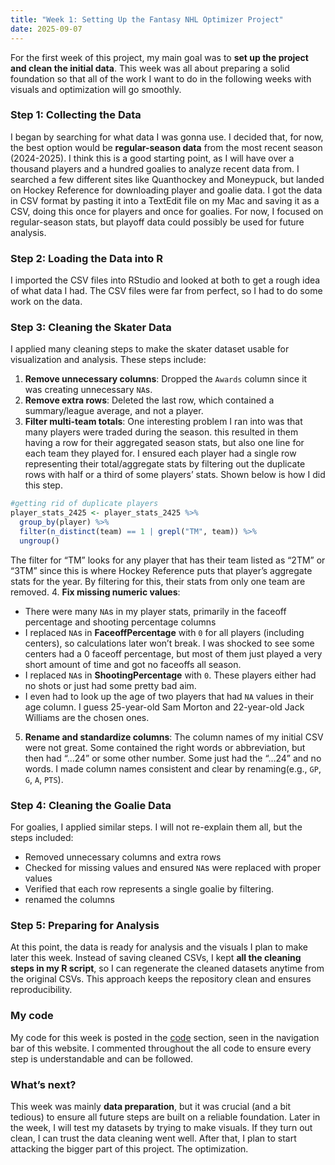 ```yaml
---
title: "Week 1: Setting Up the Fantasy NHL Optimizer Project"
date: 2025-09-07
---
```


For the first week of this project, my main goal was to **set up the project and clean the initial data**. This week was all about preparing a solid foundation so that all of the work I want to do in the following weeks with visuals and optimization will go smoothly.

### Step 1: Collecting the Data
I began by searching for what data I was gonna use. I decided that, for now, the best option would be **regular-season data** from the most recent season (2024-2025). I think this is a good starting point, as I will have over a thousand players and a hundred goalies to analyze recent data from. I searched a few different sites like Quanthockey and Moneypuck, but landed on Hockey Reference for downloading player and goalie data. I got the data in CSV format by pasting it into a TextEdit file on my Mac and saving it as a CSV, doing this once for players and once for goalies. For now, I focused on regular-season stats, but playoff data could possibly be used for future analysis.

### Step 2: Loading the Data into R
I imported the CSV files into RStudio and looked at both to get a rough idea of what data I had. The CSV files were far from perfect, so I had to do some work on the data. 

### Step 3: Cleaning the Skater Data
I applied many cleaning steps to make the skater dataset usable for visualization and analysis. These steps include:

1. **Remove unnecessary columns**: Dropped the `Awards` column since it was creating unnecessary `NA`s.  
2. **Remove extra rows**: Deleted the last row, which contained a summary/league average, and not a player.  
3. **Filter multi-team totals**: One interesting problem I ran into was that many players were traded during the season. this resulted in them having a row for their aggregated season stats, but also one line for each team they played for. I ensured each player had a single row representing their total/aggregate stats by filtering out the duplicate rows with half or a third of some players’ stats. Shown below is how I did this step. 
```r
#getting rid of duplicate players
player_stats_2425 <- player_stats_2425 %>%
  group_by(player) %>%
  filter(n_distinct(team) == 1 | grepl("TM", team)) %>%
  ungroup()
```
The filter for “TM” looks for any player that has their team listed as “2TM” or “3TM” since this is where Hockey Reference puts that player’s aggregate stats for the year. By filtering for this, their stats from only one team are removed.
4. **Fix missing numeric values**:
   - There were many `NA`s in my player stats, primarily in the faceoff percentage and shooting percentage columns
   - I replaced `NA`s in **FaceoffPercentage** with `0` for all players (including centers), so calculations later won’t break. I was shocked to see some centers had a 0 faceoff percentage, but most of them just played a very short amount of time and got no faceoffs all season.
   - I replaced `NA`s in **ShootingPercentage** with `0`. These players either had no shots or just had some pretty bad aim.
   - I even had to look up the age of two players that had `NA` values in their age column. I guess 25-year-old Sam Morton and 22-year-old Jack Williams are the chosen ones. 
5. **Rename and standardize columns**: The column names of my initial CSV were not great. Some contained the right words or abbreviation, but then had “…24” or some other number. Some just had the “…24” and no words. I made column names consistent and clear by renaming(e.g., `GP`, `G`, `A`, `PTS`).  

### Step 4: Cleaning the Goalie Data
For goalies, I applied similar steps. I will not re-explain them all, but the steps included:
- Removed unnecessary columns and extra rows
- Checked for missing values and ensured `NA`s were replaced with proper values
- Verified that each row represents a single goalie by filtering.
- renamed the columns

### Step 5: Preparing for Analysis
At this point, the data is ready for analysis and the visuals I plan to make later this week. Instead of saving cleaned CSVs, I kept **all the cleaning steps in my R script**, so I can regenerate the cleaned datasets anytime from the original CSVs. This approach keeps the repository clean and ensures reproducibility.

### My code
My code for this week is posted in the [code](code) section, seen in the navigation bar of this website. I commented throughout the all code to ensure every step is understandable and can be followed.


### What’s next?
This week was mainly **data preparation**, but it was crucial (and a bit tedious) to ensure all future steps are built on a reliable foundation. Later in the week, I will test my datasets by trying to make visuals. If they turn out clean, I can trust the data cleaning went well. After that, I plan to start attacking the bigger part of this project. The optimization. 

